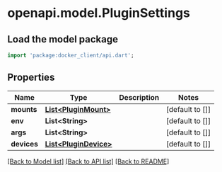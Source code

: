 # openapi.model.PluginSettings

## Load the model package
```dart
import 'package:docker_client/api.dart';
```

## Properties
Name | Type | Description | Notes
------------ | ------------- | ------------- | -------------
**mounts** | [**List&lt;PluginMount&gt;**](PluginMount.md) |  | [default to []]
**env** | **List&lt;String&gt;** |  | [default to []]
**args** | **List&lt;String&gt;** |  | [default to []]
**devices** | [**List&lt;PluginDevice&gt;**](PluginDevice.md) |  | [default to []]

[[Back to Model list]](../README.md#documentation-for-models) [[Back to API list]](../README.md#documentation-for-api-endpoints) [[Back to README]](../README.md)


